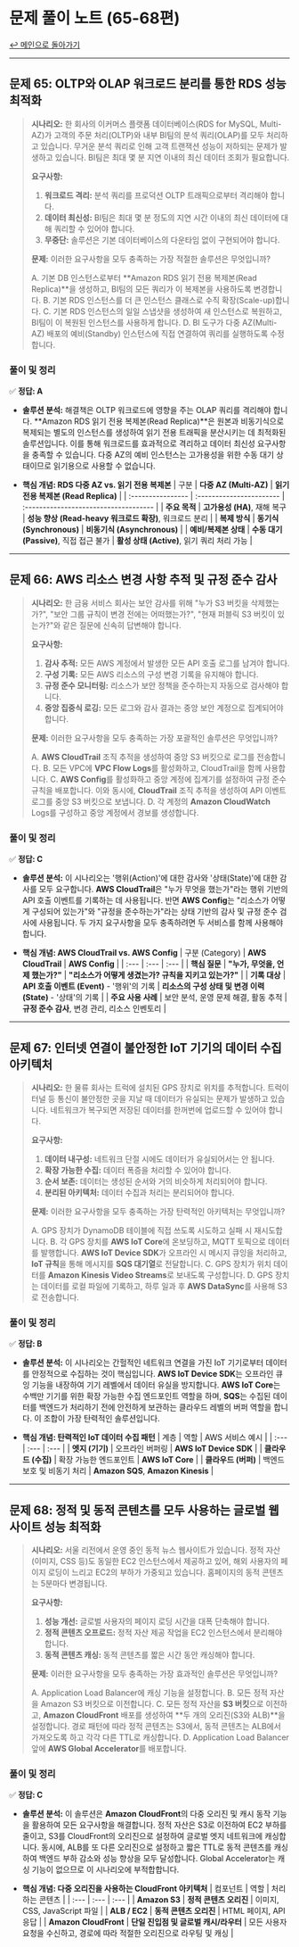 # 문제 풀이 노트 (65-68편)

[↩️ 메인으로 돌아가기](../README.md)

---

## 문제 65: OLTP와 OLAP 워크로드 분리를 통한 RDS 성능 최적화

> **시나리오:**
> 한 회사의 이커머스 플랫폼 데이터베이스(RDS for MySQL, Multi-AZ)가 고객의 주문 처리(OLTP)와 내부 BI팀의 분석 쿼리(OLAP)를 모두 처리하고 있습니다. 무거운 분석 쿼리로 인해 고객 트랜잭션 성능이 저하되는 문제가 발생하고 있습니다. BI팀은 최대 몇 분 지연 이내의 최신 데이터 조회가 필요합니다.
>
> **요구사항:**
> 1.  **워크로드 격리:** 분석 쿼리를 프로덕션 OLTP 트래픽으로부터 격리해야 합니다.
> 2.  **데이터 최신성:** BI팀은 최대 몇 분 정도의 지연 시간 이내의 최신 데이터에 대해 쿼리할 수 있어야 합니다.
> 3.  **무중단:** 솔루션은 기본 데이터베이스의 다운타임 없이 구현되어야 합니다.
>
> **문제:**
> 이러한 요구사항을 모두 충족하는 가장 적절한 솔루션은 무엇입니까?
>
> A. 기본 DB 인스턴스로부터 **Amazon RDS 읽기 전용 복제본(Read Replica)**을 생성하고, BI팀의 모든 쿼리가 이 복제본을 사용하도록 변경합니다.
> B. 기본 RDS 인스턴스를 더 큰 인스턴스 클래스로 수직 확장(Scale-up)합니다.
> C. 기본 RDS 인스턴스의 일일 스냅샷을 생성하여 새 인스턴스로 복원하고, BI팀이 이 복원된 인스턴스를 사용하게 합니다.
> D. BI 도구가 다중 AZ(Multi-AZ) 배포의 예비(Standby) 인스턴스에 직접 연결하여 쿼리를 실행하도록 수정합니다.

### 풀이 및 정리

✅ **정답: A**

- **솔루션 분석:** 해결책은 OLTP 워크로드에 영향을 주는 OLAP 쿼리를 격리해야 합니다. **Amazon RDS 읽기 전용 복제본(Read Replica)**은 원본과 비동기식으로 복제되는 별도의 인스턴스를 생성하여 읽기 전용 트래픽을 분산시키는 데 최적화된 솔루션입니다. 이를 통해 워크로드를 효과적으로 격리하고 데이터 최신성 요구사항을 충족할 수 있습니다. 다중 AZ의 예비 인스턴스는 고가용성을 위한 수동 대기 상태이므로 읽기용으로 사용할 수 없습니다.

- **핵심 개념: RDS 다중 AZ vs. 읽기 전용 복제본**
| 구분              | **다중 AZ (Multi-AZ)** | **읽기 전용 복제본 (Read Replica)** |
| :---------------- | :----------------------- | :------------------------------------ |
| **주요 목적** | **고가용성 (HA)**, 재해 복구 | **성능 향상 (Read-heavy 워크로드 확장)**, 워크로드 분리 |
| **복제 방식** | **동기식 (Synchronous)** | **비동기식 (Asynchronous)** |
| **예비/복제본 상태** | **수동 대기 (Passive)**, 직접 접근 불가 | **활성 상태 (Active)**, 읽기 쿼리 처리 가능 |


---

## 문제 66: AWS 리소스 변경 사항 추적 및 규정 준수 감사

> **시나리오:**
> 한 금융 서비스 회사는 보안 감사를 위해 "누가 S3 버킷을 삭제했는가?", "보안 그룹 규칙이 변경 전에는 어떠했는가?", "현재 퍼블릭 S3 버킷이 있는가?"와 같은 질문에 신속히 답변해야 합니다.
>
> **요구사항:**
> 1.  **감사 추적:** 모든 AWS 계정에서 발생한 모든 API 호출 로그를 남겨야 합니다.
> 2.  **구성 기록:** 모든 AWS 리소스의 구성 변경 기록을 유지해야 합니다.
> 3.  **규정 준수 모니터링:** 리소스가 보안 정책을 준수하는지 자동으로 검사해야 합니다.
> 4.  **중앙 집중식 로깅:** 모든 로그와 감사 결과는 중앙 보안 계정으로 집계되어야 합니다.
>
> **문제:**
> 이러한 요구사항을 모두 충족하는 가장 포괄적인 솔루션은 무엇입니까?
>
> A. **AWS CloudTrail** 조직 추적을 생성하여 중앙 S3 버킷으로 로그를 전송합니다.
> B. 모든 VPC에 **VPC Flow Logs**를 활성화하고, CloudTrail을 함께 사용합니다.
> C. **AWS Config**를 활성화하고 중앙 계정에 집계기를 설정하여 규정 준수 규칙을 배포합니다. 이와 동시에, **CloudTrail** 조직 추적을 생성하여 API 이벤트 로그를 중앙 S3 버킷으로 보냅니다.
> D. 각 계정의 **Amazon CloudWatch** Logs를 구성하고 중앙 계정에서 경보를 생성합니다.

### 풀이 및 정리

✅ **정답: C**

- **솔루션 분석:** 이 시나리오는 '행위(Action)'에 대한 감사와 '상태(State)'에 대한 감사를 모두 요구합니다. **AWS CloudTrail**은 "누가 무엇을 했는가"라는 행위 기반의 API 호출 이벤트를 기록하는 데 사용됩니다. 반면 **AWS Config**는 "리소스가 어떻게 구성되어 있는가"와 "규정을 준수하는가"라는 상태 기반의 감사 및 규정 준수 검사에 사용됩니다. 두 가지 요구사항을 모두 충족하려면 두 서비스를 함께 사용해야 합니다.

- **핵심 개념: AWS CloudTrail vs. AWS Config**
| 구분 (Category) | **AWS CloudTrail** | **AWS Config** |
| :--- | :--- | :--- |
| **핵심 질문** | **"누가, 무엇을, 언제 했는가?"** | **"리소스가 어떻게 생겼는가? 규칙을 지키고 있는가?"** |
| **기록 대상** | **API 호출 이벤트 (Event)** - '행위'의 기록 | **리소스의 구성 상태 및 변경 이력 (State)** - '상태'의 기록 |
| **주요 사용 사례** | 보안 분석, 운영 문제 해결, 활동 추적 | **규정 준수 감사**, 변경 관리, 리소스 인벤토리 |


---

## 문제 67: 인터넷 연결이 불안정한 IoT 기기의 데이터 수집 아키텍처

> **시나리오:**
> 한 물류 회사는 트럭에 설치된 GPS 장치로 위치를 추적합니다. 트럭이 터널 등 통신이 불안정한 곳을 지날 때 데이터가 유실되는 문제가 발생하고 있습니다. 네트워크가 복구되면 저장된 데이터를 한꺼번에 업로드할 수 있어야 합니다.
>
> **요구사항:**
> 1.  **데이터 내구성:** 네트워크 단절 시에도 데이터가 유실되어서는 안 됩니다.
> 2.  **확장 가능한 수집:** 데이터 폭증을 처리할 수 있어야 합니다.
> 3.  **순서 보존:** 데이터는 생성된 순서와 거의 비슷하게 처리되어야 합니다.
> 4.  **분리된 아키텍처:** 데이터 수집과 처리는 분리되어야 합니다.
>
> **문제:**
> 이러한 요구사항을 모두 충족하는 가장 탄력적인 아키텍처는 무엇입니까?
>
> A. GPS 장치가 DynamoDB 테이블에 직접 쓰도록 시도하고 실패 시 재시도합니다.
> B. 각 GPS 장치를 **AWS IoT Core**에 온보딩하고, MQTT 토픽으로 데이터를 발행합니다. **AWS IoT Device SDK**가 오프라인 시 메시지 큐잉을 처리하고, **IoT 규칙**을 통해 메시지를 **SQS 대기열**로 전달합니다.
> C. GPS 장치가 위치 데이터를 **Amazon Kinesis Video Streams**로 보내도록 구성합니다.
> D. GPS 장치는 데이터를 로컬 파일에 기록하고, 하루 일과 후 **AWS DataSync**를 사용해 S3로 전송합니다.

### 풀이 및 정리

✅ **정답: B**

- **솔루션 분석:** 이 시나리오는 간헐적인 네트워크 연결을 가진 IoT 기기로부터 데이터를 안정적으로 수집하는 것이 핵심입니다. **AWS IoT Device SDK**는 오프라인 큐잉 기능을 내장하여 기기 레벨에서 데이터 유실을 방지합니다. **AWS IoT Core**는 수백만 기기를 위한 확장 가능한 수집 엔드포인트 역할을 하며, **SQS**는 수집된 데이터를 백엔드가 처리하기 전에 안전하게 보관하는 클라우드 레벨의 버퍼 역할을 합니다. 이 조합이 가장 탄력적인 솔루션입니다.

- **핵심 개념: 탄력적인 IoT 데이터 수집 패턴**
| 계층 | 역할 | AWS 서비스 예시 |
| :--- | :--- | :--- |
| **엣지 (기기)** | 오프라인 버퍼링 | **AWS IoT Device SDK** |
| **클라우드 (수집)** | 확장 가능한 엔드포인트 | **AWS IoT Core** |
| **클라우드 (버퍼)** | 백엔드 보호 및 비동기 처리 | **Amazon SQS**, **Amazon Kinesis** |


---

## 문제 68: 정적 및 동적 콘텐츠를 모두 사용하는 글로벌 웹사이트 성능 최적화

> **시나리오:**
> 서울 리전에서 운영 중인 동적 뉴스 웹사이트가 있습니다. 정적 자산(이미지, CSS 등)도 동일한 EC2 인스턴스에서 제공하고 있어, 해외 사용자의 페이지 로딩이 느리고 EC2의 부하가 가중되고 있습니다. 홈페이지의 동적 콘텐츠는 5분마다 변경됩니다.
>
> **요구사항:**
> 1.  **성능 개선:** 글로벌 사용자의 페이지 로딩 시간을 대폭 단축해야 합니다.
> 2.  **정적 콘텐츠 오프로드:** 정적 자산 제공 작업을 EC2 인스턴스에서 분리해야 합니다.
> 3.  **동적 콘텐츠 캐싱:** 동적 콘텐츠를 짧은 시간 동안 캐싱해야 합니다.
>
> **문제:**
> 이러한 요구사항을 모두 충족하는 가장 효과적인 솔루션은 무엇입니까?
>
> A. Application Load Balancer에 캐싱 기능을 설정합니다.
> B. 모든 정적 자산을 Amazon S3 버킷으로 이전합니다.
> C. 모든 정적 자산을 **S3 버킷**으로 이전하고, **Amazon CloudFront** 배포를 생성하여 **두 개의 오리진(S3와 ALB)**을 설정합니다. 경로 패턴에 따라 정적 콘텐츠는 S3에서, 동적 콘텐츠는 ALB에서 가져오도록 하고 각각 다른 TTL로 캐싱합니다.
> D. Application Load Balancer 앞에 **AWS Global Accelerator**를 배포합니다.

### 풀이 및 정리

✅ **정답: C**

- **솔루션 분석:** 이 솔루션은 **Amazon CloudFront**의 다중 오리진 및 캐시 동작 기능을 활용하여 모든 요구사항을 해결합니다. 정적 자산은 S3로 이전하여 EC2 부하를 줄이고, S3를 CloudFront의 오리진으로 설정하여 글로벌 엣지 네트워크에 캐싱합니다. 동시에, ALB를 또 다른 오리진으로 설정하고 짧은 TTL로 동적 콘텐츠를 캐싱하여 백엔드 부하 감소와 성능 향상을 모두 달성합니다. Global Accelerator는 캐싱 기능이 없으므로 이 시나리오에 부적합합니다.

- **핵심 개념: 다중 오리진을 사용하는 CloudFront 아키텍처**
| 컴포넌트 | 역할 | 처리하는 콘텐츠 |
| :--- | :--- | :--- |
| **Amazon S3** | **정적 콘텐츠 오리진** | 이미지, CSS, JavaScript 파일 |
| **ALB / EC2** | **동적 콘텐츠 오리진** | HTML 페이지, API 응답 |
| **Amazon CloudFront** | **단일 진입점 및 글로벌 캐시/라우터** | 모든 사용자 요청을 수신하고, 경로에 따라 적절한 오리진으로 라우팅 및 캐싱 |
